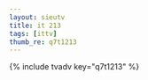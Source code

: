 ```yaml
--- 
layout: sieutv
title: it 213
tags: [ittv]
thumb_re: q7t1213
---
```

{% include tvadv key="q7t1213" %} 
